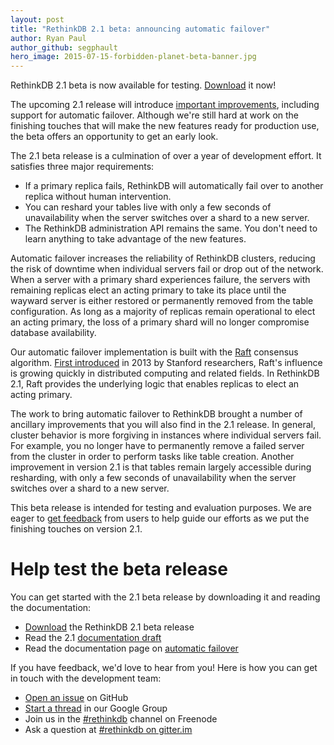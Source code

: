 ```yaml
---
layout: post
title: "RethinkDB 2.1 beta: announcing automatic failover"
author: Ryan Paul
author_github: segphault
hero_image: 2015-07-15-forbidden-planet-beta-banner.jpg
---
```


RethinkDB 2.1 beta is now available for testing. [Download][download] it now!

The upcoming 2.1 release will introduce [important improvements][notes],
including support for automatic failover. Although we're still hard at
work on the finishing touches that will make the new features ready
for production use, the beta offers an opportunity to get an early
look.

The 2.1 beta release is a culmination of over a year of development
effort. It satisfies three major requirements:

* If a primary replica fails, RethinkDB will automatically fail over
  to another replica without human intervention.
* You can reshard your tables live with only a few seconds of
  unavailability when the server switches over a shard to a new
  server.
* The RethinkDB administration API remains the same. You don't need to
  learn anything to take advantage of the new features.

Automatic failover increases the reliability of RethinkDB clusters, reducing
the risk of downtime when individual servers fail or drop out of the network.
When a server with a primary shard experiences failure, the  servers with
remaining replicas elect an acting primary to take its place until the wayward
server is either restored or permanently removed from the table configuration.
As long as a majority of replicas remain operational to elect an acting
primary, the loss of a primary shard will no longer compromise database
availability.

<!--more-->

Our automatic failover implementation is built with the [Raft][] consensus
algorithm. [First introduced][paper] in 2013 by Stanford researchers, Raft's
influence is growing quickly in distributed computing and related fields. In
RethinkDB 2.1, Raft provides the underlying logic that enables replicas to
elect an acting primary.

The work to bring automatic failover to RethinkDB brought a number of ancillary
improvements that you will also find in the 2.1 release. In general, cluster
behavior is more forgiving in instances where individual servers fail. For
example, you no longer have to permanently remove a failed server from the
cluster in order to perform tasks like table creation. Another improvement in
version 2.1 is that tables remain largely accessible during resharding, with
only a few seconds of unavailability when the server switches over a shard to a
new server.

This beta release is intended for testing and evaluation purposes.  We are
eager to [get feedback][community] from users to help guide our efforts as we put the
finishing touches on version 2.1.

# Help test the beta release

You can get started with the 2.1 beta release by downloading it and
reading the documentation:

* [Download][download] the RethinkDB 2.1 beta release
* Read the 2.1 [documentation draft][documentation]
* Read the documentation page on [automatic failover][failover]

If you have feedback, we'd love to hear from you! Here is how you can
get in touch with the development team:

* [Open an issue][issues] on GitHub
* [Start a thread][group] in our Google Group
* Join us in the [#rethinkdb][irc] channel on Freenode
* Ask a question at [#rethinkdb on gitter.im][gitter]

[download]: https://github.com/rethinkdb/rethinkdb/releases/tag/v2.1.0-0BETA1
[gitter]: https://gitter.im/rethinkdb/rethinkdb
[group]: https://groups.google.com/forum/#!forum/rethinkdb
[irc]: irc://chat.freenode.net/#rethinkdb
[issues]: https://github.com/rethinkdb/rethinkdb/issues
[paper]: http://ramcloud.stanford.edu/raft.pdf
[Raft]: https://raftconsensus.github.io/
[community]: http://rethinkdb.com/community/
[notes]: https://github.com/rethinkdb/rethinkdb/releases
[failover]: http://docs.rethinkdb.com/2.1/docs/failover/
[documentation]: http://docs.rethinkdb.com/2.1/
